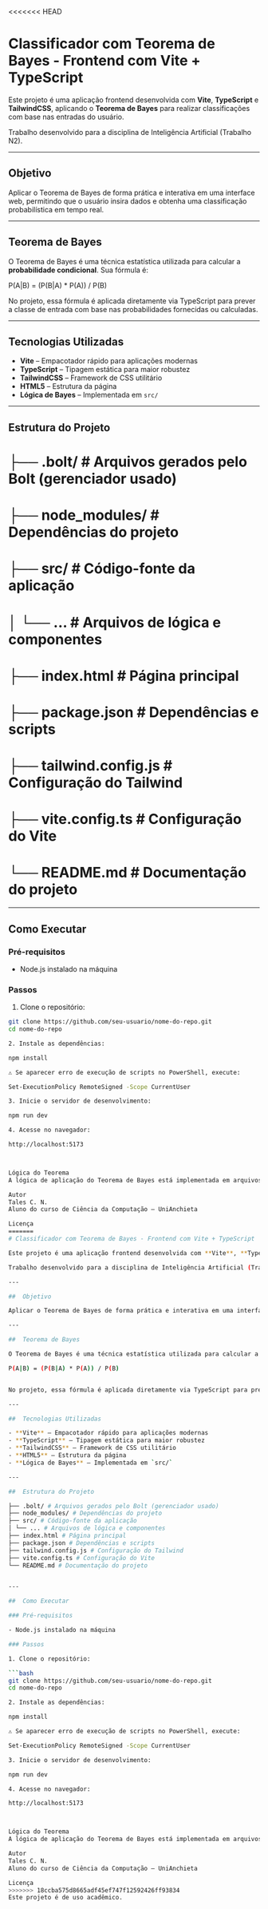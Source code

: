 <<<<<<< HEAD
# Classificador com Teorema de Bayes - Frontend com Vite + TypeScript

Este projeto é uma aplicação frontend desenvolvida com **Vite**, **TypeScript** e **TailwindCSS**, aplicando o **Teorema de Bayes** para realizar classificações com base nas entradas do usuário.

Trabalho desenvolvido para a disciplina de Inteligência Artificial (Trabalho N2).

---

##  Objetivo

Aplicar o Teorema de Bayes de forma prática e interativa em uma interface web, permitindo que o usuário insira dados e obtenha uma classificação probabilística em tempo real.

---

##  Teorema de Bayes

O Teorema de Bayes é uma técnica estatística utilizada para calcular a **probabilidade condicional**. Sua fórmula é:

P(A|B) = (P(B|A) * P(A)) / P(B)


No projeto, essa fórmula é aplicada diretamente via TypeScript para prever a classe de entrada com base nas probabilidades fornecidas ou calculadas.

---

##  Tecnologias Utilizadas

- **Vite** – Empacotador rápido para aplicações modernas
- **TypeScript** – Tipagem estática para maior robustez
- **TailwindCSS** – Framework de CSS utilitário
- **HTML5** – Estrutura da página
- **Lógica de Bayes** – Implementada em `src/`

---

##  Estrutura do Projeto

# ├── .bolt/ # Arquivos gerados pelo Bolt (gerenciador usado)
# ├── node_modules/ # Dependências do projeto
# ├── src/ # Código-fonte da aplicação
# │ └── ... # Arquivos de lógica e componentes
# ├── index.html # Página principal
# ├── package.json # Dependências e scripts
# ├── tailwind.config.js # Configuração do Tailwind
# ├── vite.config.ts # Configuração do Vite
# └── README.md # Documentação do projeto


---

##  Como Executar

### Pré-requisitos

- Node.js instalado na máquina

### Passos

1. Clone o repositório:

```bash
git clone https://github.com/seu-usuario/nome-do-repo.git
cd nome-do-repo

2. Instale as dependências:

npm install

⚠️ Se aparecer erro de execução de scripts no PowerShell, execute:

Set-ExecutionPolicy RemoteSigned -Scope CurrentUser

3. Inicie o servidor de desenvolvimento:

npm run dev

4. Acesse no navegador:

http://localhost:5173



Lógica do Teorema
A lógica de aplicação do Teorema de Bayes está implementada em arquivos TypeScript dentro da pasta src/. O usuário insere dados, que são processados para calcular a probabilidade de cada classe com base nos dados históricos ou nas entradas fornecidas.

Autor
Tales C. N.
Aluno do curso de Ciência da Computação – UniAnchieta

Licença
=======
# Classificador com Teorema de Bayes - Frontend com Vite + TypeScript

Este projeto é uma aplicação frontend desenvolvida com **Vite**, **TypeScript** e **TailwindCSS**, aplicando o **Teorema de Bayes** para realizar classificações com base nas entradas do usuário.

Trabalho desenvolvido para a disciplina de Inteligência Artificial (Trabalho N2).

---

##  Objetivo

Aplicar o Teorema de Bayes de forma prática e interativa em uma interface web, permitindo que o usuário insira dados e obtenha uma classificação probabilística em tempo real.

---

##  Teorema de Bayes

O Teorema de Bayes é uma técnica estatística utilizada para calcular a **probabilidade condicional**. Sua fórmula é:

P(A|B) = (P(B|A) * P(A)) / P(B)


No projeto, essa fórmula é aplicada diretamente via TypeScript para prever a classe de entrada com base nas probabilidades fornecidas ou calculadas.

---

##  Tecnologias Utilizadas

- **Vite** – Empacotador rápido para aplicações modernas
- **TypeScript** – Tipagem estática para maior robustez
- **TailwindCSS** – Framework de CSS utilitário
- **HTML5** – Estrutura da página
- **Lógica de Bayes** – Implementada em `src/`

---

##  Estrutura do Projeto

├── .bolt/ # Arquivos gerados pelo Bolt (gerenciador usado)
├── node_modules/ # Dependências do projeto
├── src/ # Código-fonte da aplicação
│ └── ... # Arquivos de lógica e componentes
├── index.html # Página principal
├── package.json # Dependências e scripts
├── tailwind.config.js # Configuração do Tailwind
├── vite.config.ts # Configuração do Vite
└── README.md # Documentação do projeto


---

##  Como Executar

### Pré-requisitos

- Node.js instalado na máquina

### Passos

1. Clone o repositório:

```bash
git clone https://github.com/seu-usuario/nome-do-repo.git
cd nome-do-repo

2. Instale as dependências:

npm install

⚠️ Se aparecer erro de execução de scripts no PowerShell, execute:

Set-ExecutionPolicy RemoteSigned -Scope CurrentUser

3. Inicie o servidor de desenvolvimento:

npm run dev

4. Acesse no navegador:

http://localhost:5173



Lógica do Teorema
A lógica de aplicação do Teorema de Bayes está implementada em arquivos TypeScript dentro da pasta src/. O usuário insere dados, que são processados para calcular a probabilidade de cada classe com base nos dados históricos ou nas entradas fornecidas.

Autor
Tales C. N.
Aluno do curso de Ciência da Computação – UniAnchieta

Licença
>>>>>>> 18ccba575d8665adf45ef747f12592426ff93834
Este projeto é de uso acadêmico. 